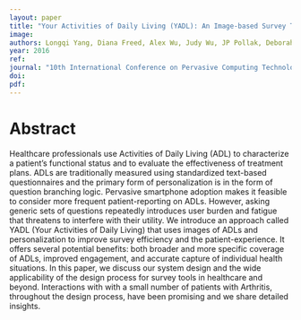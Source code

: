 ```yaml
---
layout: paper
title: "Your Activities of Daily Living (YADL): An Image-based Survey Technique for Patients with Arthritis"
image:
authors: Longqi Yang, Diana Freed, Alex Wu, Judy Wu, JP Pollak, Deborah Estrin.
year: 2016
ref:
journal: "10th International Conference on Pervasive Computing Technologies for Healthcare"
doi:
pdf:
---
```


# Abstract

Healthcare professionals use Activities of Daily Living (ADL) to characterize a patient’s functional status and to evaluate the effectiveness of treatment plans. ADLs are traditionally measured using standardized text-based questionnaires and the primary form of personalization is in the form of question branching logic. Pervasive smartphone adoption makes it feasible to consider more frequent patient-reporting on ADLs. However, asking generic sets of questions repeatedly introduces user burden and fatigue that threatens to interfere with their utility. We introduce an approach called YADL (Your Activities of Daily Living) that uses images of ADLs and personalization to improve survey efficiency and the patient-experience. It offers several potential benefits: both broader and more specific coverage of ADLs, improved engagement, and accurate capture of individual health situations. In this paper, we discuss our system design and the wide applicability of the design process for survey tools in healthcare and beyond. Interactions with with a small number of patients with Arthritis, throughout the design process, have been promising and we share detailed insights.
